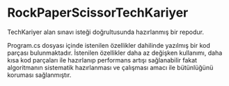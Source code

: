 # RockPaperScissorTechKariyer

TechKariyer alan sınavı isteği doğrultusunda hazırlanmış bir repodur.
<p>
Program.cs dosyası içinde istenilen özellikler dahilinde yazılmış bir kod parçası bulunmaktadır.
İstenilen özellikler daha az değişken kullanımı, daha kısa kod parçaları ile hazırlanıp performans artışı sağlanabilir fakat algoritmanın sistematik hazırlanması ve çalışması 
amacı ile bütünlüğünü koruması sağlanmıştır.
<p>
